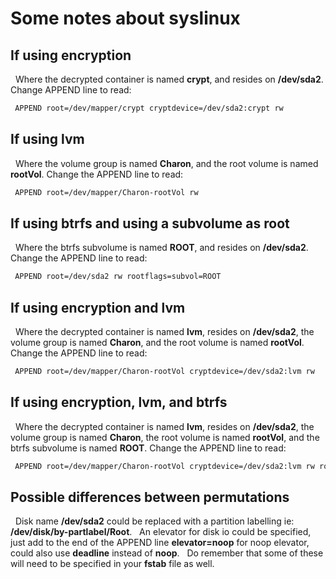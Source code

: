 <!---

vim: set nu ai et ts=4 sw=4 :
-->

# Some notes about syslinux

If using encryption
---

&nbsp;&nbsp;Where the decrypted container is named **crypt**, and resides on **/dev/sda2**. Change APPEND line to read:
```bash
 APPEND root=/dev/mapper/crypt cryptdevice=/dev/sda2:crypt rw
```

If using lvm
---

&nbsp;&nbsp;Where the volume group is named **Charon**, and the root volume is named **rootVol**. Change the APPEND line to read:
```bash
 APPEND root=/dev/mapper/Charon-rootVol rw
```

If using btrfs and using a subvolume as root
---

&nbsp;&nbsp;Where the btrfs subvolume is named **ROOT**, and resides on **/dev/sda2**. Change the APPEND line to read:
```bash
 APPEND root=/dev/sda2 rw rootflags=subvol=ROOT
```

If using encryption and lvm
---

&nbsp;&nbsp;Where the decrypted container is named **lvm**, resides on **/dev/sda2**, the volume group is named **Charon**, and the root volume is named **rootVol**. Change the APPEND line to read:
```bash
 APPEND root=/dev/mapper/Charon-rootVol cryptdevice=/dev/sda2:lvm rw
```

If using encryption, lvm, and btrfs
---

&nbsp;&nbsp;Where the decrypted container is named **lvm**, resides on **/dev/sda2**, the volume group is named **Charon**, the root volume is named **rootVol**, and the btrfs subvolume is named **ROOT**. Change the APPEND line to read:
```bash
 APPEND root=/dev/mapper/Charon-rootVol cryptdevice=/dev/sda2:lvm rw rootflags=subvol=ROOT
```

Possible differences between permutations
---

&nbsp;&nbsp;Disk name **/dev/sda2** could be replaced with a partition labelling ie: **/dev/disk/by-partlabel/Root**.
&nbsp;&nbsp;An elevator for disk io could be specified, just add to the end of the APPEND line **elevator=noop** for noop elevator, could also use **deadline** instead of **noop**.
&nbsp;&nbsp;Do remember that some of these will need to be specified in your **fstab** file as well.

<!---
![wifi bars](/home/ygoreus/Downloads/wifi-icon-1.png)
-->

